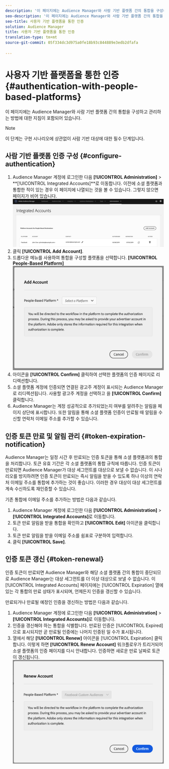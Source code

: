 ```yaml
---
description: '이 페이지에는 Audience Manager와 사람 기반 플랫폼 간의 통합을 구성하고 관리하는 방법에 대한 지침이 포함되어 있습니다. '
seo-description: '이 페이지에는 Audience Manager와 사람 기반 플랫폼 간의 통합을 구성하고 관리하는 방법에 대한 지침이 포함되어 있습니다. '
seo-title: 사용자 기반 플랫폼을 통한 인증
solution: Audience Manager
title: 사용자 기반 플랫폼을 통한 인증
translation-type: tm+mt
source-git-commit: 05f334dc3d975a0fe18b93c844889e3edb2dfafa

---
```



# 사용자 기반 플랫폼을 통한 인증 {#authentication-with-people-based-platforms}

이 페이지에는 Audience Manager와 사람 기반 플랫폼 간의 통합을 구성하고 관리하는 방법에 대한 지침이 포함되어 있습니다.

>[!NOTE]
>이 단계는 구현 시나리오에 상관없이 사람 기반 대상에 대한 필수 단계입니다.

## 사람 기반 플랫폼 인증 구성 {#configure-authentication}

1. Audience Manager 계정에 로그인한 다음 **[!UICONTROL Administration]** &gt; **[!UICONTROL Integrated Accounts]**로 이동합니다. 이전에 소셜 플랫폼과 통합한 적이 있는 경우 이 페이지에 나열되는 것을 볼 수 있습니다. 그렇지 않으면 페이지가 비어 있습니다.
   ![사람 기반 통합](assets/pbd-config.png)
1. 클릭 **[!UICONTROL Add Account]**.
1. 드롭다운 메뉴를 사용하여 통합을 구성할 플랫폼을 선택합니다. **[!UICONTROL People-Based Platform]**
   ![사용자 기반 플랫폼](assets/pbd-add.png)
1. 아이콘을 **[!UICONTROL Confirm]** 클릭하여 선택한 플랫폼의 인증 페이지로 리디렉션합니다.
1. 소셜 플랫폼 계정에 인증되면 연결된 광고주 계정이 표시되는 Audience Manager로 리디렉션됩니다. 사용할 광고주 계정을 선택하고 을 **[!UICONTROL Confirm]**&#x200B;클릭합니다.
1. Audience Manager는 계정 성공적으로 추가되었는지 여부를 알려주는 알림을 페이지 상단에 표시합니다. 또한 알림을 통해 소셜 플랫폼 인증이 만료될 때 알림을 수신할 연락처 이메일 주소를 추가할 수 있습니다.

## 인증 토큰 만료 및 알림 관리 {#token-expiration-notification}

Audience Manager는 일정 시간 후 만료되는 인증 토큰을 통해 소셜 플랫폼과의 통합을 처리합니다. 토큰 유효 기간은 각 소셜 플랫폼의 통합 규칙에 따릅니다. 인증 토큰이 만료되면 Audience Manager가 대상 세그먼트를 대상으로 보낼 수 없습니다. 이 시나리오를 방지하려면 인증 토큰이 만료되는 즉시 알림을 받을 수 있도록 하나 이상의 연락처 이메일 주소를 통합에 추가하는 것이 좋습니다. 이러한 경우 대상이 대상 세그먼트를 계속 수신하도록 재인증할 수 있습니다.

기존 통합에 이메일 주소를 추가하는 방법은 다음과 같습니다.

1. Audience Manager 계정에 로그인한 다음 **[!UICONTROL Administration]** &gt; **[!UICONTROL Integrated Accounts]**&#x200B;로 이동합니다.
1. 토큰 만료 알림을 받을 통합을 확인하고 **[!UICONTROL Edit]** 아이콘을 클릭합니다.
1. 토큰 만료 알림을 받을 이메일 주소를 쉼표로 구분하여 입력합니다.
1. 클릭 **[!UICONTROL Save]**.

## 인증 토큰 갱신 {#token-renewal}

인증 토큰이 만료되면 Audience Manager와 해당 소셜 플랫폼 간의 통합이 중단되므로 Audience Manager는 대상 세그먼트를 더 이상 대상으로 보낼 수 없습니다. 이 [!UICONTROL Integrated Accounts] 페이지에는 [!UICONTROL Expiration] 열에 있는 각 통합의 만료 상태가 표시되며, 언제든지 인증을 갱신할 수 있습니다.

만료되거나 만료될 예정인 인증을 갱신하는 방법은 다음과 같습니다.
1. Audience Manager 계정에 로그인한 다음 **[!UICONTROL Administration]** &gt; **[!UICONTROL Integrated Accounts]**&#x200B;로 이동합니다.
1. 인증을 갱신해야 하는 통합을 식별합니다. 만료된 인증은 [!UICONTROL Expired]으로 표시되지만 곧 만료될 인증에는 나머지 인증된 일 수가 표시됩니다.
1. 열에서 해당 **[!UICONTROL Renew]** 아이콘을 [!UICONTROL Expiration] 클릭합니다. 이렇게 하면 **[!UICONTROL Renew Account]** 워크플로우가 트리거되어 소셜 플랫폼의 인증 페이지를 다시 안내합니다. 인증하면 새로운 만료 날짜로 토큰이 갱신됩니다.
   ![pbd-renew](assets/pbd-renew.png)

